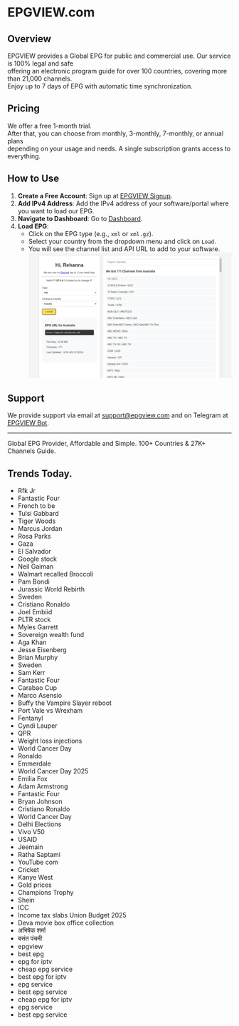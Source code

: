 # EPGVIEW.com



## Overview
EPGVIEW provides a Global EPG for public and commercial use. Our service is 100% legal and safe\
offering an electronic program guide for over 100 countries, covering more than 21,000 channels.\
Enjoy up to 7 days of EPG with automatic time synchronization.

## Pricing
We offer a free 1-month trial. \
After that, you can choose from monthly, 3-monthly, 7-monthly, or annual plans \
depending on your usage and needs. A single subscription grants access to everything.

## How to Use
1. **Create a Free Account**: Sign up at [EPGVIEW Signup](https://epgview.com/signup.php).
2. **Add IPv4 Address**: Add the IPv4 address of your software/portal where you want to load our EPG.
3. **Navigate to Dashboard**: Go to [Dashboard](https://epgview.com/dashboard.php).
4. **Load EPG**:
   - Click on the EPG type (e.g., `xml` or `xml.gz`).
   - Select your country from the dropdown menu and click on `Load`.
   - You will see the channel list and API URL to add to your software.
![EPGVIEW](img/dashboard.png)
## Support
We provide support via email at [support@epgview.com](mailto:support@epgview.com) and on Telegram at [EPGVIEW Bot](https://t.me/epgview_bot).

---

Global EPG Provider, Affordable and Simple. 100+ Countries & 27K+ Channels Guide.

## Trends Today.

- Rfk Jr
- Fantastic Four
- French to be
- Tulsi Gabbard
- Tiger Woods
- Marcus Jordan
- Rosa Parks
- Gaza
- El Salvador
- Google stock
- Neil Gaiman
- Walmart recalled Broccoli
- Pam Bondi
- Jurassic World Rebirth
- Sweden
- Cristiano Ronaldo
- Joel Embiid
- PLTR stock
- Myles Garrett
- Sovereign wealth fund
- Aga Khan
- Jesse Eisenberg
- Brian Murphy
- Sweden
- Sam Kerr
- Fantastic Four
- Carabao Cup
- Marco Asensio
- Buffy the Vampire Slayer reboot
- Port Vale vs Wrexham
- Fentanyl
- Cyndi Lauper
- QPR
- Weight loss injections
- World Cancer Day
- Ronaldo
- Emmerdale
- World Cancer Day 2025
- Emilia Fox
- Adam Armstrong
- Fantastic Four
- Bryan Johnson
- Cristiano Ronaldo
- World Cancer Day
- Delhi Elections
- Vivo V50
- USAID
- Jeemain
- Ratha Saptami
- YouTube com
- Cricket
- Kanye West
- Gold prices
- Champions Trophy
- Shein
- ICC
- Income tax slabs Union Budget 2025
- Deva movie box office collection
- अभिषेक शर्मा
- बसंत पंचमी
- epgview
- best epg
- epg for iptv
- cheap epg service
- best epg for iptv
- epg service
- best epg service
- cheap epg for iptv
- epg service
- best epg service
